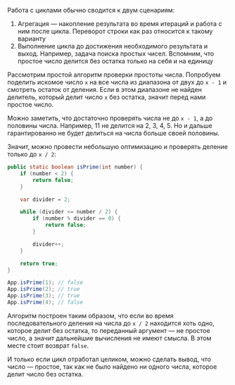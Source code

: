 
Работа с циклами обычно сводится к двум сценариям:

1. Агрегация — накопление результата во время итераций и работа с ним после цикла. Переворот строки как раз относится к такому варианту
2. Выполнение цикла до достижения необходимого результата и выход. Например, задача поиска простых чисел. Вспомним, что простое число делится без остатка только на себя и на единицу

Рассмотрим простой алгоритм проверки простоты числа. Попробуем поделить искомое число `x` на все числа из диапазона от двух до `x - 1` и смотреть остаток от деления. Если в этом диапазоне не найден делитель, который делит число `x` без остатка, значит перед нами простое число.

Можно заметить, что достаточно проверять числа не до `x - 1`, а до половины числа. Например, 11 не делится на 2, 3, 4, 5. Но и дальше гарантированно не будет делиться на числа больше своей половины.

Значит, можно провести небольшую оптимизацию и проверять деление только до `x / 2`:

```java
public static boolean isPrime(int number) {
    if (number < 2) {
        return false;
    }

    var divider = 2;

    while (divider <= number / 2) {
        if (number % divider == 0) {
            return false;
        }

        divider++;
    }

    return true;
}

App.isPrime(1); // false
App.isPrime(2); // true
App.isPrime(3); // true
App.isPrime(4); // false
```

Алгоритм построен таким образом, что если во время последовательного деления на числа до `x / 2` находится хоть одно, которое делит без остатка, то переданный аргумент — не простое число, а значит дальнейшие вычисления не имеют смысла. В этом месте стоит возврат `false`.

И только если цикл отработал целиком, можно сделать вывод, что число — простое, так как не было найдено ни одного числа, которое делит число без остатка.
